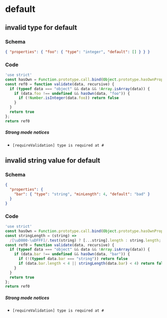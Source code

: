 # default

## invalid type for default

### Schema

```json
{ "properties": { "foo": { "type": "integer", "default": [] } } }
```

### Code

```js
'use strict'
const hasOwn = Function.prototype.call.bind(Object.prototype.hasOwnProperty);
const ref0 = function validate(data, recursive) {
  if (typeof data === "object" && data && !Array.isArray(data)) {
    if (data.foo !== undefined && hasOwn(data, "foo")) {
      if (!Number.isInteger(data.foo)) return false
    }
  }
  return true
};
return ref0
```

##### Strong mode notices

 * `[requireValidation] type is required at #`


## invalid string value for default

### Schema

```json
{
  "properties": {
    "bar": { "type": "string", "minLength": 4, "default": "bad" }
  }
}
```

### Code

```js
'use strict'
const hasOwn = Function.prototype.call.bind(Object.prototype.hasOwnProperty);
const stringLength = (string) =>
  /[\uD800-\uDFFF]/.test(string) ? [...string].length : string.length;
const ref0 = function validate(data, recursive) {
  if (typeof data === "object" && data && !Array.isArray(data)) {
    if (data.bar !== undefined && hasOwn(data, "bar")) {
      if (!(typeof data.bar === "string")) return false
      if (data.bar.length < 4 || stringLength(data.bar) < 4) return false
    }
  }
  return true
};
return ref0
```

##### Strong mode notices

 * `[requireValidation] type is required at #`

